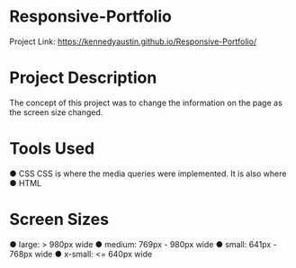 # Responsive-Portfolio

Project Link:
https://kennedyaustin.github.io/Responsive-Portfolio/

# Project Description
The concept of this project was to change the information on the page as the screen size changed.

# Tools Used
● CSS
CSS is where the media queries were implemented. It is also where 
● HTML

# Screen Sizes 
● large: > 980px wide
● medium: 769px - 980px wide
● small: 641px - 768px wide
● x-small: <= 640px wide
